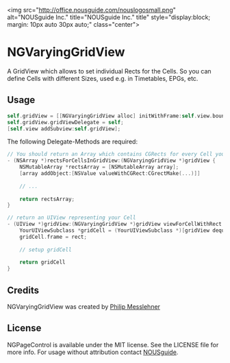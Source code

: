 <img src="http://office.nousguide.com/nouslogosmall.png" alt="NOUSguide Inc." title="NOUSguide Inc." title" style="display:block; margin: 10px auto 30px auto;" class="center">

# NGVaryingGridView

A GridView which allows to set individual Rects for the Cells. So you can define Cells with different Sizes, used e.g. in Timetables, EPGs, etc.



## Usage

``` objective-c
self.gridView = [[NGVaryingGridView alloc] initWithFrame:self.view.bounds];
self.gridView.gridViewDelegate = self;
[self.view addSubview:self.gridView];
```

The following Delegate-Methods are required:

``` objective-c
// You should return an Array which contains CGRects for every Cell you want to display inside the GridView
- (NSArray *)rectsForCellsInGridView:(NGVaryingGridView *)gridView {
	NSMutableArray *rectsArray = [NSMutableArray array];
	[array addObject:[NSValue valueWithCGRect:CGrectMake(...)]]
	
	// ...
	
	return rectsArray;
}

// return an UIView representing your Cell
- (UIView *)gridView:(NGVaryingGridView *)gridView viewForCellWithRect:(CGRect)rect index:(NSUInteger)index {
	YourUIViewSubclass *gridCell = (YourUIViewSubclass *)[gridView dequeueReusableCell] ? : [[YourUIViewSubclass alloc] initWithFrame:rect];
	gridCell.frame = rect;
	
	// setup gridCell
	
	return gridCell
}
```

## Credits

NGVaryingGridView was created by [Philip Messlehner](https://github.com/messi/)

## License

NGPageControl is available under the MIT license. See the LICENSE file for more info.
For usage without attribution contact [NOUSguide](mailto:info@nousguide.com).